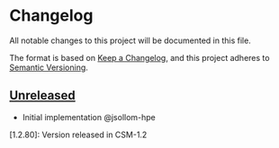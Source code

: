 # Changelog

All notable changes to this project will be documented in this file.

The format is based on [Keep a Changelog](https://keepachangelog.com/en/1.0.0/),
and this project adheres to [Semantic Versioning](https://semver.org/spec/v2.0.0.html).

## [Unreleased]


- Initial implementation @jsollom-hpe

[Unreleased]: https://github.com/Cray-HPE/boa/compare/v1.2.80..HEAD

[1.2.80]: Version released in CSM-1.2
	
	
